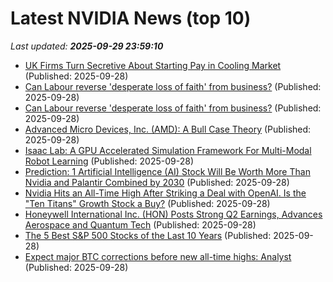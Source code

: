 # Latest NVIDIA News (top 10)
_Last updated: **2025-09-29 23:59:10**_

- [UK Firms Turn Secretive About Starting Pay in Cooling Market](https://biztoc.com/x/74a60b1dd2ef22c1) (Published: 2025-09-28)
- [Can Labour reverse 'desperate loss of faith' from business?](https://www.bbc.com/news/articles/cn0xyxnyz48o?xtor=AL-72-%5Bpartner%5D-%5Byahoo.north.america%5D-%5Bheadline%5D-%5Bnews%5D-%5Bbizdev%5D-%5Bisapi%5D) (Published: 2025-09-28)
- [Can Labour reverse 'desperate loss of faith' from business?](https://www.bbc.com/news/articles/cn0xyxnyz48o) (Published: 2025-09-28)
- [Advanced Micro Devices, Inc. (AMD): A Bull Case Theory](https://finance.yahoo.com/news/advanced-micro-devices-inc-amd-234347863.html) (Published: 2025-09-28)
- [Isaac Lab: A GPU Accelerated Simulation Framework For Multi-Modal Robot Learning](https://research.nvidia.com/publication/2025-09_isaac-lab-gpu-accelerated-simulation-framework-multi-modal-robot-learning) (Published: 2025-09-28)
- [Prediction: 1 Artificial Intelligence (AI) Stock Will Be Worth More Than Nvidia and Palantir Combined by 2030](https://biztoc.com/x/6eb2bcee99f4321d) (Published: 2025-09-28)
- [Nvidia Hits an All-Time High After Striking a Deal with OpenAI. Is the "Ten Titans" Growth Stock a Buy?](https://biztoc.com/x/ad05bf328e1e167f) (Published: 2025-09-28)
- [Honeywell International Inc. (HON) Posts Strong Q2 Earnings, Advances Aerospace and Quantum Tech](https://finance.yahoo.com/news/honeywell-international-inc-hon-posts-224304829.html) (Published: 2025-09-28)
- [The 5 Best S&P 500 Stocks of the Last 10 Years](https://biztoc.com/x/672d482606988808) (Published: 2025-09-28)
- [Expect major BTC corrections before new all-time highs: Analyst](https://cointelegraph.com/news/major-btc-corrections-before-all-time-high) (Published: 2025-09-28)
